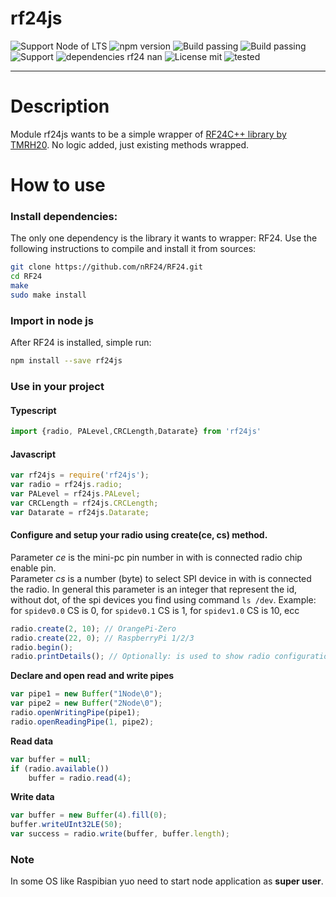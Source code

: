 # rf24js

![Support Node of LTS](https://img.shields.io/badge/node-LTS-brightgreen.svg?style=plastic) ![npm version](https://img.shields.io/badge/npm-3.5.0-brightgreen.svg?style=plastic) ![Build passing](https://img.shields.io/badge/build-passing_C++-brightgreen.svg?style=plastic) ![Build passing](https://img.shields.io/badge/build-passing%20Typescript-brightgreen.svg?style=plastic) ![Support](https://img.shields.io/badge/support-javascript%20|%20typescript-yellow.svg?style=plastic) ![dependencies rf24 nan](https://img.shields.io/badge/dependencies-RF24_|%20NAN-blue.svg?style=plastic) ![License mit](https://img.shields.io/badge/license-MIT-blue.svg?style=plastic) ![tested](https://img.shields.io/badge/tested%20on-Raspberry%20Pi%20|%20Orange%20Pi-orange.svg?style=plastic)

---

# Description
Module rf24js wants to be a simple wrapper of [RF24C++ library by TMRH20](https://github.com/nRF24/RF24). No logic added, just existing methods wrapped.

# How to use

### Install dependencies:
The only one dependency is the library it wants to wrapper: RF24.
Use the following instructions to compile and install it from sources:
```sh
git clone https://github.com/nRF24/RF24.git
cd RF24 
make
sudo make install
```
### Import in node js
After RF24 is installed, simple run:
```sh
npm install --save rf24js
```

### Use in your project
#### Typescript
```ts
import {radio, PALevel,CRCLength,Datarate} from 'rf24js'
```
#### Javascript
```js
var rf24js = require('rf24js');
var radio = rf24js.radio;
var PALevel = rf24js.PALevel;
var CRCLength = rf24js.CRCLength;
var Datarate = rf24js.Datarate;
```
#### Configure and setup your radio using create(ce, cs) method.
Parameter *ce* is the mini-pc pin number in with is connected radio chip enable pin.<br>
Parameter *cs* is a number (byte) to select SPI device in with is connected the radio. In general this parameter is an integer that represent the id, without dot, of the spi devices you find using command `ls /dev`. Example: for `spidev0.0` CS is 0, for `spidev0.1` CS is 1, for `spidev1.0` CS is 10, ecc

```js
radio.create(2, 10); // OrangePi-Zero 
radio.create(22, 0); // RaspberryPi 1/2/3 
radio.begin();
radio.printDetails(); // Optionally: is used to show radio configuration
```
**Declare and open read and write pipes**
```js
var pipe1 = new Buffer("1Node\0");
var pipe2 = new Buffer("2Node\0");
radio.openWritingPipe(pipe1);
radio.openReadingPipe(1, pipe2);
```
**Read data**
```js
var buffer = null;
if (radio.available())
    buffer = radio.read(4);
```
**Write data**
```js
var buffer = new Buffer(4).fill(0);
buffer.writeUInt32LE(50);
var success = radio.write(buffer, buffer.length);
```

### Note
In some OS like Raspibian yuo need to start node application as **super user**.